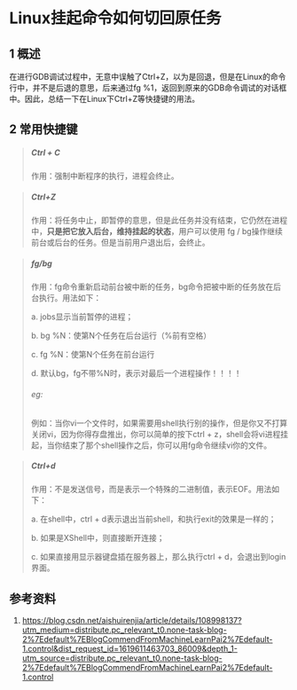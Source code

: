 # Linux挂起命令如何切回原任务  

## 1 概述   
在进行GDB调试过程中，无意中误触了Ctrl+Z，以为是回退，但是在Linux的命令行中，并不是后退的意思，后来通过fg %1，返回到原来的GDB命令调试的对话框中。因此，总结一下在Linux下Ctrl+Z等快捷键的用法。  

## 2 常用快捷键   

>##### Ctrl + C
>
>作用：强制中断程序的执行，进程会终止。    

>##### Ctrl+Z
>
>作用：将任务中止，即暂停的意思，但是此任务并没有结束，它仍然在进程中，**只是把它放入后台，维持挂起的状态**，用户可以使用 fg / bg操作继续前台或后台的任务。但是当前用户退出后，会终止。

>##### fg/bg  
>
>作用：fg命令重新启动前台被中断的任务，bg命令把被中断的任务放在后台执行。用法如下：
>
>a. jobs显示当前暂停的进程；
>
>b. bg %N：使第N个任务在后台运行（%前有空格）  
>
>c. fg %N：使第N个任务在前台运行  
>
>d.  默认bg，fg不带%N时，表示对最后一个进程操作！！！！
>
>###### _eg:_
>
>例如：当你vi一个文件时，如果需要用shell执行别的操作，但是你又不打算关闭vi，因为你得存盘推出，你可以简单的按下ctrl + z，shell会将vi进程挂起，当你结束了那个shell操作之后，你可以用fg命令继续vi你的文件。

>##### Ctrl+d
>
>作用：不是发送信号，而是表示一个特殊的二进制值，表示EOF。用法如下：
>
>a. 在shell中，ctrl + d表示退出当前shell，和执行exit的效果是一样的；
>
>b. 如果是XShell中，则直接断开连接；
>
>c. 如果直接用显示器键盘插在服务器上，那么执行ctrl + d，会退出到login界面。


## 参考资料  
1. https://blog.csdn.net/aishuirenjia/article/details/108998137?utm_medium=distribute.pc_relevant_t0.none-task-blog-2%7Edefault%7EBlogCommendFromMachineLearnPai2%7Edefault-1.control&dist_request_id=1619611463703_86009&depth_1-utm_source=distribute.pc_relevant_t0.none-task-blog-2%7Edefault%7EBlogCommendFromMachineLearnPai2%7Edefault-1.control   